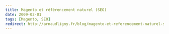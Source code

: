 ```yaml
---
title: Magento et référencement naturel (SEO)
date: 2009-02-01
tags: [Magento, SEO]
redirect: http://arnaudligny.fr/blog/magento-et-referencement-naturel-seo/
---
```

